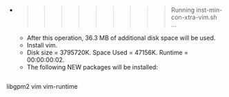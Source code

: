 * >>>>>>>>> Running inst-min-con-xtra-vim.sh ...
  * After this operation, 36.3 MB of additional disk space will be used.
  * Install vim.
  * Disk size = 3795720K. Space Used = 47156K. Runtime = 00:00:00:02.
  * The following NEW packages will be installed:
  ```bash
libgpm2 vim vim-runtime
  ```
